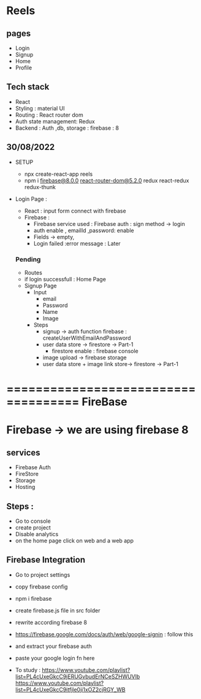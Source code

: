 # Reels

## pages
* Login
* Signup
* Home
* Profile
## Tech stack
* React 
* Styling : material UI
* Routing : React router dom
* Auth state management: Redux
* Backend : Auth ,db, storage : firebase : 8

## 30/08/2022
* SETUP
  * npx create-react-app reels
  * npm  i firebase@8.0.0  react-router-dom@5.2.0 redux react-redux redux-thunk
* Login Page : 
  * React : input form connect with firebase 
  * Firebase :
    * Firebase service used : Firebase auth : sign method -> login 
    *  auth enable , emailId ,password: enable
    *  Fields -> empty, 
    *  Login failed :error message  : Later  
  
  ### Pending 
    *  Routes  
    *  if login successfull  : Home Page 
  * Signup Page 
    * Input
      * email
      * Password
      * Name
      * Image 
    * Steps
      * signup -> auth function firebase : createUserWithEmailAndPassword 
      * user data store -> firestore -> Part-1
        * firestore enable : firebase console
      * image upload -> firebase storage  
      * user data store + image link store-> firestore -> Part-1


====================================
           FireBase
====================================

# Firebase -> we are using firebase 8 
## services 
*  Firebase Auth
*  FireStore
*  Storage
*  Hosting

##  Steps :
* Go to console 
* create project 
* Disable analytics
* on the home page click on web and a web app

## Firebase Integration
* Go to project settings
* copy firebase config
* npm i firebase 
* create firebase.js file in src folder 
* rewrite according firebase 8
* https://firebase.google.com/docs/auth/web/google-signin : follow this 
* and extract your firebase auth 
* paste your google login fn here 


* To study : 
https://www.youtube.com/playlist?list=PL4cUxeGkcC9jERUGvbudErNCeSZHWUVlb
https://www.youtube.com/playlist?list=PL4cUxeGkcC9itfjle0ji1xOZ2cjRGY_WB

   